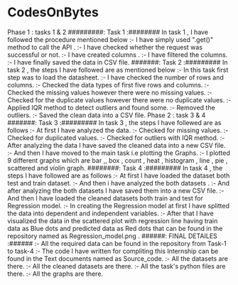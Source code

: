 # CodesOnBytes 
Phase 1 : tasks 1 & 2
#########:   Task 1   :########
In task 1 , I have followed the procedure mentioned below
:- I have simply used ".get()" method to call the API .
:- I have checked whether the request was successful or not.
:- I have created columns .
:- I have filtered the columns.
:- I have finally saved the data in CSV file.
#######:   Task 2   :#########
In task 2 , the steps I have followed are as mentioned below 
:- In this task first step was to load the datasheet.
:- I have checked the number of rows and columns.
:- Checked the data types of first five rows and columns.
:- Checked the missing values however there were no missing values.
:- Checked for the duplicate values however there were no duplicate values.
:- Applied IQR method to detect outliers and found some.
:- Removed the outliers.
:- Saved the clean data into a CSV file.
Phase 2 : task 3 & 4
#######:   Task 3   :#########
In task 3 , the steps I have follewed are as follows
:- At first I have analyzed the data.
:- Checked for missing values.
:- Checked for duplicated values.
:- Checked for outliers with IQR method.
:- After analyzing the data I have saved the cleaned data into a new CSV file.
:- And then I have moved to the main task i.e plotting the Graphs.
:- I plotted 9 different graphs which are bar ,, box , count , heat , histogram , line , pie , scattered and violin graph.
########:    Task 4    :#########
In task 4 , the steps I have followed are as follows
:- At first I have loaded the dataset both test and train dataset.
:- And then i have analyzed the both datasets .
:- And after analyzing the both datasets I have saved them into a new CSV file.
:- And then I have loaded the cleaned datasets both train and test for Regression model.
:- In creating the Regression model at first I have splitted the data into dependent and independent variables.
:- After that I have visualized the data in the scattered plot with regression line having train data as Blue dots and predicted data as Red dots that can be found in the repository named as Regression_model.png .
######:   FINAL DETAILES    :######
:- All the required data can be found in the repository from Task-1 to task-4 
:- The code I have written for compliting this Internship can be found in the Text documents named as Source_code.
:- All the datasets are there.
:- All the cleaned datasets are there.
:- All the task's python files are there.
:- All the graphs are there.

